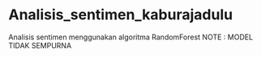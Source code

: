 # Analisis_sentimen_kaburajadulu
Analisis sentimen menggunakan algoritma RandomForest
NOTE : MODEL TIDAK SEMPURNA
